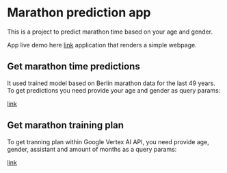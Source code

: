 # Marathon prediction app

This is a project to predict marathon time based on your age and gender.

App live demo here [link](https://martahon-prediction-app-uu77f463wa-ez.a.run.app/) application that renders a simple webpage.

## Get marathon time predictions
It used trained model based on Berlin marathon data for the last 49 years.
To get predictions you need provide your age and gender as query params:

[link](https://martahon-prediction-app-uu77f463wa-ez.a.run.app/predict?age=30&gender=male)

## Get marathon training plan
To get tranning plan within Google Vertex AI API, you need provide age, gender, assistant and amount of months as a query params:

[link](https://martahon-prediction-app-uu77f463wa-ez.a.run.app/plan?age=30&gender=male&mounts=6&assistant=vertex-ai)